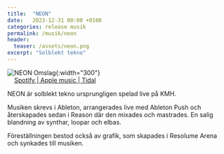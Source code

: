 ```yaml
---
title:  "NEON"
date:   2023-12-31 00:00 +0100
categories: release musik
permalink: /musik/neon
header:
  teaser: /assets/neon.png
excerpt: "Solblekt tekno"
---
```

![NEON Omslag](/assets/neon.png){:width="300"}<br>
    [Spotify ](https://open.spotify.com/album/0J8jHKH3l0zbUV6FPS5tLd)|[ Apple music ](https://music.apple.com/se/album/neon-single/1724041381)|[ Tidal](https://listen.tidal.com/album/338135159)

NEON är solblekt tekno ursprungligen spelad live på KMH.

Musiken skrevs i Ableton, arrangerades live med Ableton Push och återskapades sedan i Reason där den mixades och mastrades. En salig blandning av synthar, loopar och elbas.

Föreställningen bestod också av grafik, som skapades i Resolume Arena och synkades till musiken.